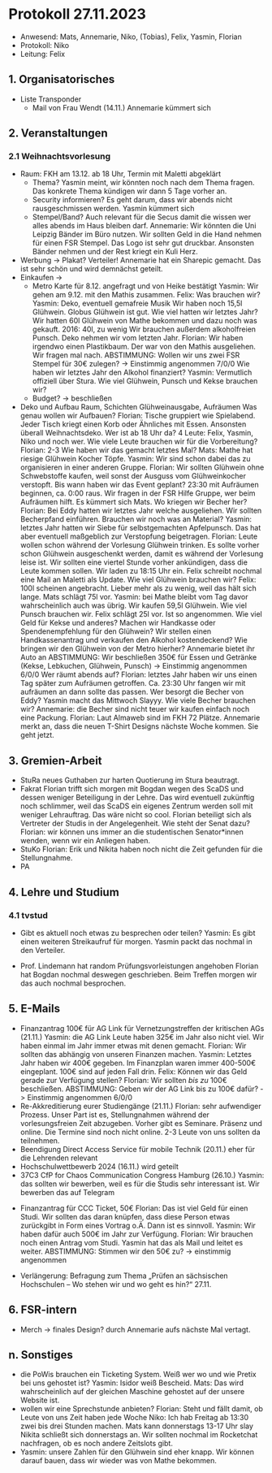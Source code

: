---
---

# Protokoll 27.11.2023

* Anwesend: Mats, Annemarie, Niko, (Tobias), Felix, Yasmin, Florian
* Protokoll: Niko
* Leitung: Felix

## 1. Organisatorisches
* Liste Transponder
  * Mail von Frau Wendt (14.11.)
  Annemarie kümmert sich

## 2. Veranstaltungen

### 2.1 Weihnachtsvorlesung
* Raum: FKH am 13.12. ab 18 Uhr, Termin mit Maletti abgeklärt
  - Thema?
  Yasmin meint, wir könnten noch nach dem Thema fragen. Das konkrete Thema kündigen wir dann 5 Tage vorher an.
  * Security informieren?
  Es geht darum, dass wir abends nicht rausgeschmissen werden. Yasmin kümmert sich
  * Stempel/Band?
  Auch relevant für die Secus damit die wissen wer alles abends im Haus bleiben darf.
  Annemarie: Wir könnten die Uni Leipzig Bänder im Büro nutzen. Wir sollten Geld in die Hand nehmen für einen FSR Stempel. Das Logo ist sehr gut druckbar. Ansonsten Bänder nehmen und der Rest kriegt ein Kuli Herz.
* Werbung -> Plakat? Verteiler!
  Annemarie hat ein Sharepic gemacht. Das ist sehr schön und wird demnächst geteilt.
* Einkaufen -> 
  * Metro Karte für 8.12. angefragt und von Heike bestätigt
  Yasmin: Wir gehen am 9.12. mit den Mathis zusammen. 
  Felix: Was brauchen wir?
  Yasmin: Deko, eventuell gemafreie Musik
  Wir haben noch 15,5l Glühwein. Globus Glühwein ist gut.
  Wie viel hatten wir letztes Jahr? Wir hatten 60l Glühwein von Mathe bekommen und dazu noch was gekauft.
  2016: 40l, zu wenig
  Wir brauchen außerdem alkoholfreien Punsch.
  Deko nehmen wir vom letzten Jahr. 
  Florian: Wir haben irgendwo einen Plastikbaum. Der war von den Mathis ausgeliehen. Wir fragen mal nach.
  ABSTIMMUNG: Wollen wir uns zwei FSR Stempel für 30€ zulegen?
  -> Einstimmig angenommen 7/0/0
  Wie haben wir letztes Jahr den Alkohol finanziert?
  Yasmin: Vermutlich offiziell über Stura.
  Wie viel Glühwein, Punsch und Kekse brauchen wir?
  * Budget? -> beschließen
* Deko und Aufbau Raum, Schichten Glühweinausgabe, Aufräumen
  Was genau wollen wir Aufbauen?
  Florian: Tische gruppiert wie Spielabend. Jeder Tisch kriegt einen Korb oder Ähnliches mit Essen. Ansonsten überall Weihnachtsdeko.
  Wer ist ab 18 Uhr da? 4 Leute: Felix, Yasmin, Niko und noch wer.
  Wie viele Leute brauchen wir für die Vorbereitung?
  Florian: 2-3
  Wie haben wir das gemacht letztes Mal?
  Mats: Mathe hat riesige Glühwein Kocher Töpfe.
  Yasmin: Wir sind schon dabei das zu organisieren in einer anderen Gruppe.
  Florian: Wir sollten Glühwein ohne Schwebstoffe kaufen, weil sonst der Ausguss vom Glühweinkocher verstopft.
  Bis wann haben wir das Event geplant?
  23:30 mit Aufräumen beginnen, ca. 0:00 raus.
  Wir fragen in der FSR Hilfe Gruppe, wer beim Aufräumen hilft. Es kümmert sich Mats.
  Wo kriegen wir Becher her?
  Florian: Bei Eddy hatten wir letztes Jahr welche ausgeliehen. 
  Wir sollten Becherpfand einführen.
  Brauchen wir noch was an Material?
  Yasmin: letztes Jahr hatten wir Siebe für selbstgemachten Apfelpunsch. Das hat aber eventuell maßgeblich zur Verstopfung beigetragen.
  Florian: Leute wollen schon während der Vorlesung Glühwein trinken. Es sollte vorher schon Glühwein ausgeschenkt werden, damit es während der Vorlesung leise ist. Wir sollten eine viertel Stunde vorher ankündigen, dass die Leute kommen sollen. Wir laden zu 18:15 Uhr ein.
  Felix schreibt nochmal eine Mail an Maletti als Update.
  Wie viel Glühwein brauchen wir?
  Felix: 100l scheinen angebracht. Lieber mehr als zu wenig, weil das hält sich lange.
  Mats schlägt 75l vor.
  Yasmin: bei Mathe bleibt vom Tag davor wahrscheinlich auch was übrig.
  Wir kaufen 59,5l Glühwein.
  Wie viel Punsch brauchen wir. 
  Felix schlägt 25l vor. Ist so angenommen.
  Wie viel Geld für Kekse und anderes?
  Machen wir Handkasse oder Spendenempfehlung für den Glühwein?
  Wir stellen einen Handkassenantrag und verkaufen den Alkohol kostendeckend?
  Wie bringen wir den Glühwein von der Metro hierher?
  Annemarie bietet ihr Auto an
  ABSTIMMUNG: Wir beschließen 350€ für Essen und Getränke (Kekse, Lebkuchen, Glühwein, Punsch)
  -> Einstimmig angenommen 6/0/0
  Wer räumt abends auf?
  Florian: letztes Jahr haben wir uns einen Tag später zum Aufräumen getroffen.
  Ca. 23:30 Uhr fangen wir mit aufräumen an dann sollte das passen.
  Wer besorgt die Becher von Eddy?
  Yasmin macht das Mittwoch Slayyy.
  Wie viele Becher brauchen wir?
  Annemarie: die Becher sind nicht teuer wir kaufen einfach noch eine Packung.
  Florian: Laut Almaweb sind im FKH 72 Plätze.
  Annemarie merkt an, dass die neuen T-Shirt Designs nächste Woche kommen. Sie geht jetzt.

## 3. Gremien-Arbeit
* StuRa
  neues Guthaben zur harten Quotierung im Stura beautragt.
* Fakrat
  Florian trifft sich morgen mit Bogdan wegen des ScaDS und dessen weniger Beteiligung in der Lehre. Das wird eventuell zukünftig noch schlimmer, weil das ScaDS ein eigenes Zentrum werden soll mit weniger Lehrauftrag.
  Das wäre nicht so cool. Florian beteiligt sich als Vertreter der Studis in der Angelegenheit.
  Wie steht der Senat dazu?
  Florian: wir können uns immer an die studentischen Senator*innen wenden, wenn wir ein Anliegen haben.
* StuKo
  Florian: Erik und Nikita haben noch nicht die Zeit gefunden für die Stellungnahme.
* PA

## 4. Lehre und Studium

### 4.1 tvstud
* Gibt es aktuell noch etwas zu besprechen oder teilen?
  Yasmin: Es gibt einen weiteren Streikaufruf für morgen. Yasmin packt das nochmal in den Verteiler.
- Prof. Lindemann hat random Prüfungsvorleistungen angehoben
  Florian hat Bogdan nochmal deswegen geschrieben. Beim Treffen morgen wir das auch nochmal besprochen.

## 5. E-Mails
* Finanzantrag 100€ für AG Link für Vernetzungstreffen der kritischen AGs (21.11.)
  Yasmin: die AG Link Leute haben 325€ im Jahr also nicht viel. Wir haben einmal im Jahr immer etwas mit denen gemacht.
  Florian: Wir sollten das abhängig von unseren Finanzen machen.
  Yasmin: Letztes Jahr haben wir 400€ gegeben. Im Finanzplan waren immer 400-500€ eingeplant. 100€ sind auf jeden Fall drin. 
  Felix: Können wir das Geld gerade zur Verfügung stellen?
  Florian: Wir sollten *bis zu* 100€ beschließen.
  ABSTIMMUNG: Geben wir der AG Link bis zu 100€ dafür?
  -> Einstimmig angenommen 6/0/0
* Re-Akkreditierung eurer Studiengänge (21.11.)
  Florian: sehr aufwendiger Prozess. Unser Part ist es, Stellungnahmen während der vorlesungsfreien Zeit abzugeben. Vorher gibt es Seminare. Präsenz und online. Die Termine sind noch nicht online. 2-3 Leute von uns sollten da teilnehmen.
* Beendigung Direct Access Service für mobile Technik (20.11.)
  eher für die Lehrenden relevant
* Hochschulwettbewerb 2024 (16.11.)
  wird geteilt
* 37C3 CfP for Chaos Communication Congress Hamburg (26.10.)
  Yasmin: das sollten wir bewerben, weil es für die Studis sehr interessant ist.
  Wir bewerben das auf Telegram
- Finanzantrag für CCC Ticket, 50€
  Florian: Das ist viel Geld für einen Studi. Wir sollten das daran knüpfen, dass diese Person etwas zurückgibt in Form eines Vortrag o.Ä. Dann ist es sinnvoll. 
  Yasmin: Wir haben dafür auch 500€ im Jahr zur Verfügung.
  Florian: Wir brauchen noch einen Antrag vom Studi.
  Yasmin hat das als Mail und leitet es weiter.
  ABSTIMMUNG: Stimmen wir den 50€ zu?
  -> einstimmig angenommen
* Verlängerung: Befragung zum Thema „Prüfen an sächsischen Hochschulen – Wo stehen wir und wo geht es hin?“ 27.11.
  

## 6. FSR-intern
* Merch -> finales Design?
  durch Annemarie aufs nächste Mal vertagt.

## n. Sonstiges
- die PoWis brauchen ein Ticketing System. Weiß wer wo und wie Pretix bei uns gehostet ist?
  Yasmin: Isidor weiß Bescheid.
  Mats: Das wird wahrscheinlich auf der gleichen Maschine gehostet auf der unsere Website ist.
- wollen wir eine Sprechstunde anbieten?
  Florian: Steht und fällt damit, ob Leute von uns Zeit haben jede Woche
  Niko: Ich hab Freitag ab 13:30 zwei bis drei Stunden machen.
  Mats kann donnerstags 13-17 Uhr slay
  Nikita schließt sich donnerstags an.
  Wir sollten nochmal im Rocketchat nachfragen, ob es noch andere Zeitslots gibt.
- Yasmin: unsere Zahlen für den Glühwein sind eher knapp. Wir können darauf bauen, dass wir wieder was von Mathe bekommen.
